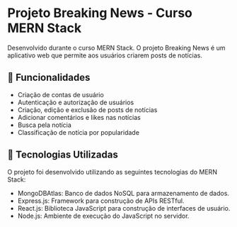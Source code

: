 # Projeto Breaking News - Curso MERN Stack
Desenvolvido durante o curso MERN Stack. O projeto Breaking News é um aplicativo web que permite aos usuários criarem posts de notícias.

## 🔧 Funcionalidades
* Criação de contas de usuário
* Autenticação e autorização de usuários
* Criação, edição e exclusão de posts de notícias
* Adicionar comentários e likes nas notícias
* Busca pela notícia
* Classificação de notícia por popularidade
  
## 🚀 Tecnologias Utilizadas
O projeto foi desenvolvido utilizando as seguintes tecnologias do MERN Stack:

* MongoDBAtlas: Banco de dados NoSQL para armazenamento de dados.
* Express.js: Framework para construção de APIs RESTful.
* React.js: Biblioteca JavaScript para construção de interfaces de usuário.
* Node.js: Ambiente de execução do JavaScript no servidor.
